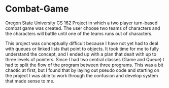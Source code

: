 # Combat-Game
Oregon State University CS 162 Project in which a two player turn-based combat game was created. The user choose two teams of characters and the characters will battle until one of the teams runs out of characters.

This project was conceptually difficult because I have not yet had to deal with queues or linked lists that point to objects. It took time for me to fully understand the concept, and I ended up with a plan that dealt with up to three levels of pointers. Since I had two central classes (Game and Queue) I had to split the flow of the program between three programs. This was a bit chaotic at first, but I found that by laying out pseudo code and starting on the project I was able to work through the confusion and develop system that made sense to me. 
